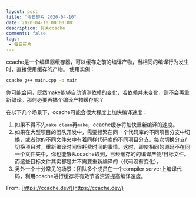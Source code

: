 ```yaml
---
layout: post
title: "今日碎片 2020-04-10"
date: 2020-04-10 00:00:00
description: 有关ccache
comments: false
tags: 
 - 每日碎片
---
```


 ccache是一个编译器缓存器，可以缓存之前的编译产物，当相同的编译行为发生时，直接使用缓存的产物。
 使用实例：
 ```bash
 ccache g++ main.cpp -o main
 ```

 你可能会问，既然make能够自动侦测依赖的变化，若依赖并未变化，则不会再重新编译。那何必要再搞个编译产物缓存呢？

 在以下几个场景下，ccache可能会很大程度上加快编译速度：
 1. 如果不得不先`make clean`再`make`，ccache缓存将加快重新编译的速度。
 2. 如果在大型项目的团队开发中，需要频繁在同一个代码库的不同项目分支中切换，或者你的不同文件夹中有着同样代码库的不同项目分支。每次切换分支/切换项目时，重新编译时间很耗费时间的事情。这时，即使相同的源码不在同一个文件夹中，你也能够从ccache取到，已经缓存的的编译产物/目标文件。而这些目标文件其实都是并不需要重新编译的（代码没有变化）。
 3. 另外一个十分常见的场景：团队多个成员在一个compiler server上编译代码，利用ccache进行缓存将有效节省资源提高编译速度。
   
From: [https://ccache.dev/](https://ccache.dev/)